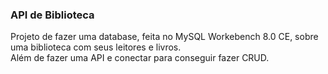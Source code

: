 <h3><strong>API de Biblioteca</strong></h3>

Projeto de fazer uma database, feita no MySQL Workebench 8.0 CE, sobre uma biblioteca com seus leitores e livros.
<br>
Além de fazer uma API e conectar para conseguir fazer CRUD.
